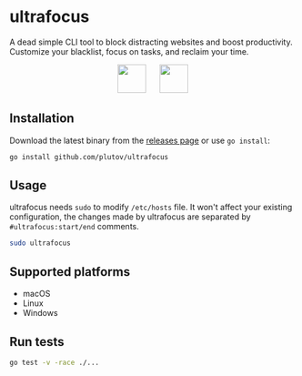 # ultrafocus

A dead simple CLI tool to block distracting websites and boost productivity. Customize your blacklist, focus on tasks, and reclaim your time.

<p align="center" width="100%">
    <img src="https://github.com/plutov/ultrafocus/blob/main/screenshots/domains.png" hspace="10" height="50px">
    <img src="https://github.com/plutov/ultrafocus/blob/main/screenshots/status.png" hspace="10" height="50px">
</p>

## Installation

Download the latest binary from the [releases page](https://github.com/plutov/ultrafocus/releases) or use `go install`:

```bash
go install github.com/plutov/ultrafocus
```

## Usage

ultrafocus needs `sudo` to modify `/etc/hosts` file. It won't affect your existing configuration, the changes made by ultrafocus are separated by `#ultrafocus:start/end` comments.

```bash
sudo ultrafocus
```

## Supported platforms

- macOS
- Linux
- Windows

## Run tests

```bash
go test -v -race ./...
```
